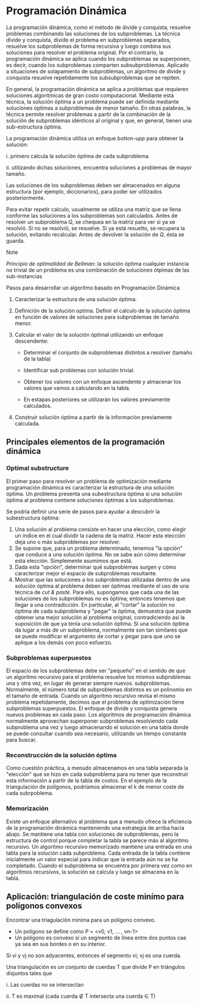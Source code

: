 # Programación Dinámica

La programación dinámica, como el método de divide y conquista, resuelve problemas combinando las soluciones de los subproblemas.
La técnica divide y conquista, divide el problema en subproblemas separados, resuelve los subproblemas de forma recursiva y luego combina sus soluciones para resolver el problema original. Por el contrario, la programación dinámica se aplica cuando los subproblemas se superponen, es decir, cuando los subproblemas comparten subsubproblemas. Aplicado a situaciones de solapamiento de subproblemas, un algoritmo de divide y conquista resuelve repetidamente los subsubproblemas que se repiten.


En general, la programación dinámica se aplica a problemas que requieren soluciones algoritmicas de gran costo computacional. Mediante esta técnica, la solución óptima a un problema puede ser definida mediante soluciones óptimas a subproblemas de menor tamaño.
En otras palabras, la técnica permite resolver problemas a partir de la combinación de la solución de subproblemas idénticos al original y que, en general, tienen una sub-estructura óptima. 


La programación dinámica utiliza un enfoque _botton-upp_ para obtener la solución: 


i. primero calcula la solución óptima de cada subproblema.

ii. utilizando dichas soluciones, encuentra soluciones a problemas de mayor tamaño.

Las soluciones de los subproblemas deben ser almacenados en alguna estructura (por ejemplo, diccionarios), para poder ser utilizados posteriormente.

Para evitar repetir calculo, usualmente se utiliza una matriz que se llena conforme las soluciones a los subproblemas son calculados. 
Antes de resolver un subproblema *Q*, se chequea en la matriz para ver si ya se resolvió. Si no se resolvió, se resuelve. Si ya está resuelto, se recupera la solución, evitando recalcular. Antes de devolver la solución de *Q*, ésta se guarda.


> [!NOTE]
> *Principio de optimalidad de Bellman*: la solución óptima  cualquier instancia no trivial de un problema es una combinación de soluciones ótpimas de las sub-instancias

Pasos para desarrollar un algoritmo basado en Programación Dinámica

1. Caracterizar la estructura de una solución óptima.
   
2. Definición de la solución optima. Definir el calculo de la solución óptima en función de valores de soluciones para subproblemas de tamaño menor.
   
3. Calcular el valor de la solución óptimal utilizando un enfoque descendente:
   
   - Determinar el conjunto de subproblemas distintos a resolver (tamaño de la tabla)
     
   - Identificar sub problemas con solución trivial.
     
   - Obtener los valores con un enfoque ascendente y almacenar los valores que vamos a calculando en la tabla.
     
   - En estapas posteriores se utilizarán los valores previamente calculados.
     
4. Construir solución óptima a partir de la información previamente calculada.

## Principales elementos de la programación dinámica

### Optimal substructure

El primer paso para resolver un problema de optimización mediante programación dinámica es caracterizar la estructura de una solución óptima. 
Un problema presenta una subestructura óptima si una solución óptima al problema contiene soluciones óptimas a los subproblemas.

Se podría definir una serie de pasos para ayudar a descubrir la subestructura óptima: 
1. Una solución al problema consiste en hacer una elección, como elegir un índice en el cual dividir la cadena de la matriz. Hacer esta elección deja uno o más subproblemas por resolver.
2. Se supone que, para un problema determinado, tenemos "la opción" que conduce a una solución óptima. No se sabe aún cómo determinar esta elección. Simplemente asumimos que está.
3. Dada esta "opción", determinar qué subproblemas surgen y cómo caracterizar mejor el espacio de subproblemas resultante.
4. Mostrar que las soluciones a los subproblemas utilizadas dentro de una solución óptima al problema deben ser óptimas mediante el uso de una técnica de _cut & paste_. Para ello, supongamos que cada una de las soluciones de los subproblemas no es óptima; entonces tenemos que llegar a una contradicción.
En particular, al "cortar" la solución no óptima de cada subproblema y "pegar" la óptima, demuestra que puede obtener una mejor solución al problema original, contradiciendo así la suposición de que ya tenía una solución óptima. Si una solución óptima da lugar a más de un subproblema, normalmente son tan similares que se puede modificar el argumento de cortar y pegar para que uno se aplique a los demás con poco esfuerzo.

### Subproblemas superpuestos 

El espacio de los subproblemas debe ser "pequeño" en el sentido de que un algoritmo recursivo para el problema resuelve los mismos subproblemas una y otra vez, en lugar de generar siempre nuevos. subproblemas. Normalmente, el número total de subproblemas distintos es un polinomio en el tamaño de entrada. Cuando un algoritmo recursivo revisa el mismo problema repetidamente, decimos que el problema de optimización tiene subproblemas superpuestos.
El enfoque de divide y conquista genera nuevos problemas en cada paso. Los algoritmos de programación dinámica normalmente aprovechan superponer subproblemas resolviendo cada subproblema una vez y luego almacenando el solución en una tabla donde se puede consultar cuando sea necesario, utilizando un tiempo constante para buscar.

### Reconstrucción de la solución óptima 

Como cuestión práctica, a menudo almacenamos en una tabla separada la "elección" que se hizo en cada subproblema para no tener que reconstruir esta información a partir de la tabla de costos. En el ejemplo de la triangulación de polígonos, podríamos almacenar el k de menor coste de cada subrpoblema.

### Memorización 

Existe un enfoque alternativo al problema que a menudo ofrece la eficiencia de la programación dinámica manteniendo una estrategia de arriba hacia abajo. 
Se mantiene una tabla con soluciones de subproblemas, pero la estructura de control porque completar la tabla se parece más al algoritmo recursivo. 
Un algoritmo recursivo memorizado mantiene una entrada en una tabla para la solución cada subproblema. Cada entrada de la tabla contiene inicialmente un valor especial para indicar que la entrada aún no se ha completado. Cuando el subproblema se encuentra por primera vez como en algoritmos recursivos, la solución se calcula y luego se almacena en la tabla.


## Aplicación: triangulación  de coste minímo para polígonos convexos


Encontrar una triagulación minima para un poligono convexo.

- Un polígono se define como P = <v0, v1, \... , vn-1>
- Un polígono es convexo si un segmento de línea entre dos puntos cae ya sea en sus bordes o en su interior.


Si vi y vj no son adyacentes, entonces el segmento vi; vj es una cuerda.

Una triangulación es un conjunto de cuerdas T que divide P en triángulos disjuntos tales que

i. Las cuerdas no se intersectan

ii. T es maximal (cada cuerda ∉ T intersecta una cuerda ∈ T)






